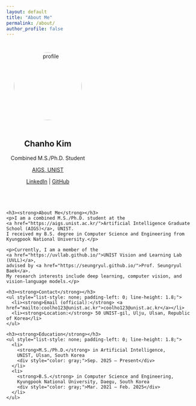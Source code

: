 ```yaml
---
layout: default
title: "About Me"
permalink: /about/
author_profile: false
---
```


<div style="display: flex; flex-wrap: wrap; gap: 40px; align-items: flex-start; margin-top: 40px;">

  <!-- Left Panel -->
  <div style="flex: 0 0 220px; text-align: center;">
    <img src="images/about.png" alt="profile" style="border-radius: 50%; width: 180px; margin-bottom: 20px;">
    <h2><strong>Chanho Kim</strong></h2>
    <p>Combined M.S./Ph.D. Student</p>
    <p><a href="https://aigs.unist.ac.kr/">AIGS, UNIST</a></p>
    <p>
<!--       <a href="/assets/files/chanho_kim_cv.pdf"><strong>CV</strong></a> | -->
      <a href="https://linkedin.com/in/chanho-kim-891a542a2">LinkedIn</a> |
      <a href="https://github.com/coolho1129">GitHub</a>
    </p>
  </div>

  <!-- Right Panel -->
  <div style="flex: 1; min-width: 280px; max-width: 700px;">

    <h3><strong>About Me</strong></h3>
    <p>I am a combined M.S./Ph.D. student at the
    <a href="https://aigs.unist.ac.kr/">Artificial Intelligence Graduate School (AIGS)</a>, UNIST.  
    I received my B.S. degree in Computer Science and Engineering from Kyungpook National University.</p>

    <p>Currently, I am a member of the
    <a href="https://uvllab.github.io/">UNIST Vision and Learning Lab (UVLL)</a>,
    advised by <a href="https://seungryul.github.io/">Prof. Seungryul Baek</a>.  
    My research interests include deep learning, computer vision, and vision-language models.</p>

    <h3><strong>Contact</strong></h3>
    <ul style="list-style: none; padding-left: 0; line-height: 1.8;">
      <li><strong>Email (official):</strong> <a href="mailto:coolho123@unist.ac.kr">coolho123@unist.ac.kr</a></li>
      <li><strong>Location:</strong> 50 UNIST-gil, Ulju, Ulsan, Republic of Korea</li>
    </ul>

    <h3><strong>Education</strong></h3>
    <ul style="list-style: none; padding-left: 0; line-height: 1.8;">
      <li>
        <strong>M.S./Ph.D.</strong> in Artificial Intelligence,  
        UNIST, Ulsan, South Korea  
        <div style="color: gray;">Sep. 2025 – Present</div>
      </li>
      <li>
        <strong>B.S.</strong> in Computer Science and Engineering,  
        Kyungpook National University, Daegu, South Korea  
        <div style="color: gray;">Mar. 2021 – Feb. 2025</div>
      </li>
    </ul>

  </div>
</div>
